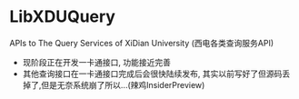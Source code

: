 # LibXDUQuery
APIs to The Query Services of XiDian University (西电各类查询服务API)  
- 现阶段正在开发一卡通接口, 功能接近完善  
- 其他查询接口在一卡通接口完成后会很快陆续发布, 其实以前写好了但源码丢掉了,但是无奈系统崩了所以...(辣鸡InsiderPreview)
